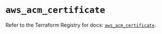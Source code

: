 # `aws_acm_certificate`

Refer to the Terraform Registry for docs: [`aws_acm_certificate`](https://registry.terraform.io/providers/hashicorp/aws/5.94.1/docs/resources/acm_certificate).
